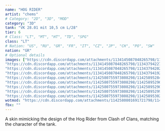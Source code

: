 ```yaml
---
name: "HOG RIDER"
artist: "chems"
# Category: "2D", "3D", "MOD"
category: "3D"
tank: "VK 28.01 mit 10,5 cm L/28"
tier: 6
# Class: "LT", "MT", "HT", "TD", "SPG"
class: "LT"
# Nation: "US", "RU", "GR", "FR", "IT", "CZ", "JP", "CH", "PO", "SW"
nation: "GR"
# Optional details
images: ["https://cdn.discordapp.com/attachments/1134145087048265798/1134379423563513856/shot_967.jpg",
"https://cdn.discordapp.com/attachments/1134145087048265798/1134379422720466984/shot_968.jpg",
"https://cdn.discordapp.com/attachments/1134145087048265798/1134379420224847922/shot_969.jpg",
"https://cdn.discordapp.com/attachments/1134145087048265798/1134379419276943411/shot_970.jpg",
"https://cdn.discordapp.com/attachments/1142580755973808298/1142589528440320070/shot_029.jpg",
"https://cdn.discordapp.com/attachments/1142580755973808298/1142589529694412800/shot_023.jpg",
"https://cdn.discordapp.com/attachments/1142580755973808298/1142589529035919420/shot_019.jpg",
"https://cdn.discordapp.com/attachments/1142580755973808298/1142589529992220682/shot_025.jpg",
"https://cdn.discordapp.com/attachments/1142580755973808298/1142589530264842270/shot_027.jpg"]
wotmod: "https://cdn.discordapp.com/attachments/1142580801691721798/1142581043317186610/HogRider.wotmod"
fbx: ""
---
```

A skin mimicking the design of the Hog Rider from Clash of Clans, matching the character of the tank.
